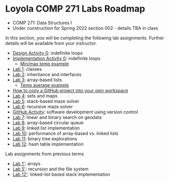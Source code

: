 # Loyola COMP 271 Labs Roadmap

- COMP 271: Data Structures I
- Under construction for Spring 2022 section 002 - details TBA in class

In this section, you will be completing the following lab assignments.
Further details will be available from your instructor.

- [Design Activity 0](https://gist.github.com/klaeufer/8346cc68b9bb979f6fdcc141aed5af3b): indefinite loops
- [Implementation Activity 0](https://gist.github.com/klaeufer/bd1f259a1b648359b09cfe9d20cf1291): indefinite loops
  - [Min/max temp example](https://github.com/loyolachicagocode/cs2-minmaxtemp-java)
- [Lab 1](https://gist.github.com/klaeufer/d9d32c2f27ee12f416d0e5c90480f4c0): classes
- [Lab 2](https://gist.github.com/klaeufer/6bc78c92cdd71f99894c6b1dc44e6a29): inheritance and interfaces
- [Lab 3](https://gist.github.com/klaeufer/f41403a8a3fefab152bc245e3273519d): array-based lists
  - [Temp average example](https://github.com/loyolachicagocode/cs2-tempaverage-java)
- [How to copy a GitHub project into your own workspace](https://gist.github.com/klaeufer/11cf4a13b5a1634d7c3991cc07ddc408)
- [Lab 4](https://github.com/LoyolaChicagoCode/cs2-lab4-wordcount-java): sets and maps
- [Lab 5](https://github.com/LoyolaChicagoCode/cs2-lab5-mazesolver-stack-java): stack-based maze solver
- [Lab 6](https://github.com/LoyolaChicagoCode/cs2-lab6-mazesolver-java): recursive maze solver
- [GitHub Activity](https://gist.github.com/klaeufer/869ed974791256297049dee2dd920414): software development using version control
- [Lab 7](https://github.com/LoyolaChicagoCode/cs2-lab7-linearsearch-java): linear and binary search on geodata
- [Lab 8](https://github.com/LoyolaChicagoCode/cs2-lab8-arrayqueue-java): array-based circular queue
- [Lab 9](https://gist.github.com/klaeufer/362f94bbaaf649c6b5d7d190ee0cbd90): linked list implementation
- [Lab 10](https://github.com/LoyolaChicagoCode/cs2-lab10-listperformance-java): performance of array-based vs. linked lists
- [Lab 11](https://gist.github.com/klaeufer/679b33802ab48fc16807741adb248502): binary tree explorations
- [Lab 12](https://github.com/LoyolaChicagoCode/cs2-lab12-hashtable-java): hash table implementation

Lab assignments from previous terms

- [Lab 1'](https://gist.github.com/klaeufer/6087e9da6f4783e3bc05565ddf33b96c): arrays
- [Lab 5'](https://gist.github.com/klaeufer/841bdf5d49730b37e747f93eaf5f3a91): recursion and the file system
- [Lab 12'](https://github.com/LoyolaChicagoCode/cs2-lab12-linkedstack-java): linked-list based stack implementation
